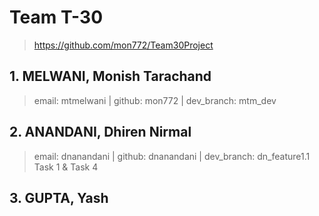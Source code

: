# Team T-30
> https://github.com/mon772/Team30Project
## 1. MELWANI, Monish Tarachand
> email: mtmelwani | github: mon772 | dev_branch: mtm_dev
## 2. ANANDANI, Dhiren Nirmal
> email: dnanandani | github: dnanandani | dev_branch: dn_feature1.1  
> Task 1 & Task 4
## 3. GUPTA, Yash
